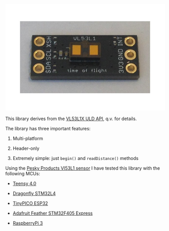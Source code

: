 <a href="https://www.tindie.com/products/onehorse/vl53l1-long-range-proximity-sensor"><img src="vl53l1.jpg" width=500></a>

This library derives from the 
[VL53L1X ULD API](https://www.st.com/en/embedded-software/stsw-img009.html), q.v. for details.

The library has three important features:

1. Multi-platform

2. Header-only

3. Extremely simple: just ```begin()``` and ```readDistance()``` methods

Using the [Pesky Products Vl53L1 sensor](https://www.tindie.com/products/onehorse/vl53l1-long-range-proximity-sensor)
I have tested this library with the following MCUs:

* [Teensy 4.0](https://www.pjrc.com/store/teensy40.html)

* [Dragonfly STM32L4](https://www.tindie.com/products/tleracorp/dragonfly-stm32l47696-development-board)
  
* [TinyPICO ESP32](https://www.tinypico.com/)

* [Adafruit Feather STM32F405 Express](https://www.adafruit.com/product/4382)

* [RaspberryPi 3](https://www.raspberrypi.com/products/raspberry-pi-3-model-b/)
